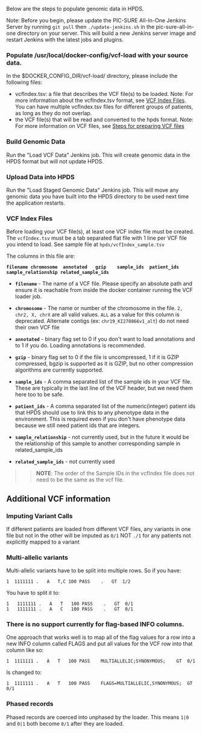 Below are the steps to populate genomic data in HPDS.

Note: Before you begin, please update the PIC-SURE All-In-One Jenkins Server by running `git pull` then `./update-jenkins.sh` in the pic-sure-all-in-one directory on your server. This will build a new Jenkins server image and restart Jenkins with the latest jobs and plugins.

### Populate /usr/local/docker-config/vcf-load with your source data.

In the $DOCKER_CONFIG_DIR/vcf-load/ directory, please include the following files:
- vcfIndex.tsv: a file that describes the VCF file(s) to be loaded.
  Note: For more information about the vcfIndex.tsv format, see [VCF Index Files](#vcf-index-files). You can have multiple vcfIndex.tsv files for different groups of patients, as long as they do not overlap.
- the VCF file(s) that will be read and converted to the hpds format.
  Note: For more information on VCF files, see [Steps for preparing VCF files](https://github.com/bch-gnome/hpds_annotation#recommended-steps-for-preparing-vcf-files)

### Build Genomic Data

Run the "Load VCF Data" Jenkins job. This will create genomic data in the HPDS format but will not update HPDS.

### Upload Data into HPDS 

Run the "Load Staged Genomic Data" Jenkins job. This will move any genomic data you have built into the HPDS directory to be used next time the application restarts.


### VCF Index Files

Before loading your VCF file(s), at least one VCF index file must be created. The `vcfIndex.tsv` must be a tab separated flat file with 1 line per VCF file you intend to load. See sample file at `hpds/vcfIndex_sample.tsv`

The columns in this file are:

**`filename	chromosome	annotated	gzip	sample_ids	patient_ids	sample_relationship	related_sample_ids`**

- **`filename`** - The name of a VCF file. Please specify an absolute path and ensure it is reachable from inside the docker container running the VCF loader job.

- **`chromosome`** - The name or number of the chromosome in the file. `2, chr2, X, chrX` are all valid values. `ALL` as a value for this column is deprecated. Alternate contigs (ex: `chr19_KI270866v1_alt`) do not need their own VCF file

- **`annotated`** - binary flag set to 0 if you don't want to load annotations and to 1 if you do. Loading annotations is recommended.

- **`gzip`** - binary flag set to 0 if the file is uncompressed, 1 if it is GZIP compressed, bgzip is supported as it is GZIP, but no other compression algorithms are currently supported.

- **`sample_ids`** - A comma separated list of the sample ids in your VCF file. These are typically in the last line of the VCF header, but we need them here too to be safe.

- **`patient_ids`** - A comma separated list of the numeric(integer) patient ids that HPDS should use to link this to any phenotype data in the environment. This is required even if you don't have phenotype data because we still need patient ids that are integers.

- **`sample_relationship`** - not currently used, but in the future it would be the relationship of this sample to another corresponding sample in related_sample_ids

- **`related_sample_ids`** - not currently used

>> **NOTE**: The order of the Sample IDs in the vcfIndex file does not need to be the same as the vcf file.


## Additional VCF information

### Imputing Variant Calls

If different patients are loaded from different VCF files, any variants in one file but not in the other will be imputed as `0/1` NOT `./1` for any patients not explicitly mapped to a variant

### Multi-allelic variants

Multi-allelic variants have to be split into multiple rows. So if you have:

`1	1111111	.	A	T,C	100	PASS	.	GT	1/2`

You have to split it to:

```
1	1111111	.	A	T	100	PASS	.	GT	0/1
1	1111111	.	A	C	100	PASS	.	GT	0/1
```


### There is no support currently for flag-based INFO columns. 

One approach that works well is to map all of the flag values for a row into a new INFO column called FLAGS and put all values for the VCF row into that column like so:

`1	1111111	.	A	T	100	PASS	MULTIALLELIC;SYNONYMOUS;	GT	0/1`

Is changed to:

`1	1111111	.	A	T	100	PASS	FLAGS=MULTIALLELIC,SYNONYMOUS;	GT	0/1`

### Phased records 
Phased records are coerced into unphased by the loader. This means `1|0` and `0|1` both become `0/1` after they are loaded.